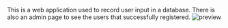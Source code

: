 This is a web application used to record user input in a database. There is also an admin page to see the users that successfully registered. 
![preview](https://imgur.com/a/zfxDP)
